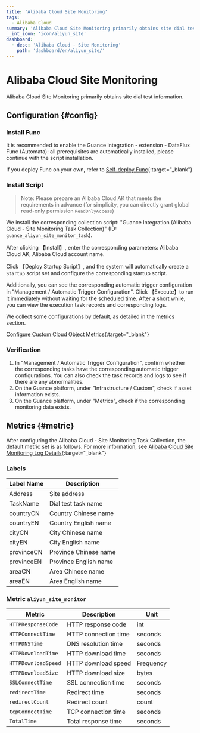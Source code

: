 ```yaml
---
title: 'Alibaba Cloud Site Monitoring'
tags: 
  - Alibaba Cloud
summary: 'Alibaba Cloud Site Monitoring primarily obtains site dial test information.'
__int_icon: 'icon/aliyun_site'
dashboard:
  - desc: 'Alibaba Cloud - Site Monitoring'
    path: 'dashboard/en/aliyun_site/'
---
```


<!-- markdownlint-disable MD025 -->

# Alibaba Cloud Site Monitoring
<!-- markdownlint-enable -->

Alibaba Cloud Site Monitoring primarily obtains site dial test information.


## Configuration {#config}

### Install Func

It is recommended to enable the Guance integration - extension - DataFlux Func (Automata): all prerequisites are automatically installed, please continue with the script installation.

If you deploy Func on your own, refer to [Self-deploy Func](https://func.guance.com/doc/script-market-guance-integration/){:target="_blank"}


### Install Script

> Note: Please prepare an Alibaba Cloud AK that meets the requirements in advance (for simplicity, you can directly grant global read-only permission `ReadOnlyAccess`)

We install the corresponding collection script: "Guance Integration (Alibaba Cloud - Site Monitoring Task Collection)" (ID: `guance_aliyun_site_monitor_task`).

After clicking 【Install】, enter the corresponding parameters: Alibaba Cloud AK, Alibaba Cloud account name.

Click 【Deploy Startup Script】, and the system will automatically create a `Startup` script set and configure the corresponding startup script.

Additionally, you can see the corresponding automatic trigger configuration in "Management / Automatic Trigger Configuration". Click 【Execute】to run it immediately without waiting for the scheduled time. After a short while, you can view the execution task records and corresponding logs.

We collect some configurations by default, as detailed in the metrics section.

[Configure Custom Cloud Object Metrics](https://func.guance.com/doc/script-market-guance-aliyun-monitor/){:target="_blank"}


### Verification

1. In "Management / Automatic Trigger Configuration", confirm whether the corresponding tasks have the corresponding automatic trigger configurations. You can also check the task records and logs to see if there are any abnormalities.
2. On the Guance platform, under "Infrastructure / Custom", check if asset information exists.
3. On the Guance platform, under "Metrics", check if the corresponding monitoring data exists.

## Metrics {#metric}

After configuring the Alibaba Cloud - Site Monitoring Task Collection, the default metric set is as follows. For more information, see [Alibaba Cloud Site Monitoring Log Details](https://help.aliyun.com/zh/cms/developer-reference/api-cms-2019-01-01-describesitemonitorlog?spm=a2c4g.11186623.0.i8){:target="_blank"}


### Labels

| Label Name | Description |
| --- | --- |
| Address | Site address |
| TaskName | Dial test task name |
| countryCN | Country Chinese name |
| countryEN | Country English name |
| cityCN | City Chinese name |
| cityEN | City English name |
| provinceCN | Province Chinese name |
| provinceEN | Province English name |
| areaCN | Area Chinese name |
| areaEN | Area English name |


### Metric `aliyun_site_monitor`

| Metric | Description | Unit |
| --- | --- | --- |
| `HTTPResponseCode` | HTTP response code | int |
| `HTTPConnectTime` | HTTP connection time | seconds |
| `HTTPDNSTime` | DNS resolution time | seconds |
| `HTTPDownloadTime` | HTTP download time | seconds |
| `HTTPDownloadSpeed` | HTTP download speed | Frequency |
| `HTTPDownloadSize` | HTTP download size | bytes |
| `SSLConnectTime` | SSL connection time | seconds |
| `redirectTime` | Redirect time | seconds |
| `redirectCount` | Redirect count | count |
| `tcpConnectTime` | TCP connection time | seconds |
| `TotalTime` | Total response time | seconds |